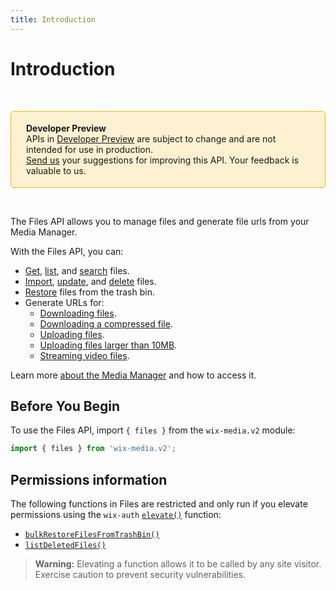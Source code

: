 ```yaml
---
title: Introduction
---
```


# Introduction

&nbsp;

<div style="background-color: #FEF1D1; padding: 18px 24px; border-radius: 6px; border: 1px solid #FDB10C; box-sizing: border-box; display: inline-block">
    <b>Developer Preview</b>
    <br/>
    <span>APIs in <a href="https://www.wix.com/velo/reference/api-overview/developer-preview">Developer Preview</a> are subject to change and are not intended for use in production.<br/><a href="mailto:velo-preview-feedback@wix.com">Send us</a> your suggestions for improving this API. Your feedback is valuable to us.</span>
</div>

&nbsp;


The Files API allows you to manage files and generate file urls from your Media Manager. 

With the Files API, you can:
- [Get](https://www.wix.com/velo/reference/wix-media-v2/files/getfiledescriptor), [list](https://www.wix.com/velo/reference/wix-media-v2/files/listfiles), and [search](media/files/searchfiles) files.
- [Import](mhttps://www.wix.com/velo/reference/wix-media-v2/files/importfile), [update](https://www.wix.com/velo/reference/wix-media-v2/files/updatefiledescriptor), and [delete](https://www.wix.com/velo/reference/wix-media-v2/files/bulkdeletefiles) files.
- [Restore](https://www.wix.com/velo/reference/wix-media-v2/files/bulkrestorefilesfromtrashbin) files from the trash bin.
- Generate URLs for:
  - [Downloading files](https://www.wix.com/velo/reference/wix-media-v2/files/generatefiledownloadurl).
  - [Downloading a compressed file](https://www.wix.com/velo/reference/wix-media-v2/files/generatefilesdownloadurl).
  - [Uploading files](https://www.wix.com/velo/reference/wix-media-v2/files/generatefileuploadurl).
  - [Uploading files larger than 10MB](https://www.wix.com/velo/reference/wix-media-v2/files/generatefileresumableuploadurl).
  - [Streaming video files](https://www.wix.com/velo/reference/wix-media-v2/files/generatevideostreamingurl).


Learn more [about the Media Manager](https://support.wix.com/en/article/wix-media-about-the-media-manager) and how to access it. 

<!-- 
> **Note:**
> This module is [universal](/api-overview/api-versions#universal-modules). Functions in this module can run on both the backend and frontend, unless specified otherwise. -->

## Before You Begin

To use the Files API, import `{ files }` from the `wix-media.v2` module:

```javascript
import { files } from 'wix-media.v2';
```

## Permissions information

The following functions in Files are restricted and only run if you elevate permissions
using the `wix-auth` [`elevate()`](https://www.wix.com/velo/reference/wix-auth/elevate)
function:

- [`bulkRestoreFilesFromTrashBin()`](wix-media-v2/files/bulkrestorefilesfromtrashbin)
- [`listDeletedFiles()`](wix-media-v2/files/listdeletedfiles)


<blockquote class='warning'>
<p>
<strong>Warning:</strong>
Elevating a function allows it to be called by any site visitor.
Exercise caution to prevent security vulnerabilities.
</p>
</blockquote>
